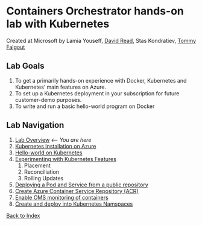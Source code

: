 # Containers Orchestrator hands-on lab with Kubernetes

Created at Microsoft by Lamia Youseff, [David Read](https://github.com/dave-read), Stas Kondratiev, [Tommy Falgout](https://github.com/lastcoolnameleft)

## Lab Goals
1. To get a primarily hands-on experience with Docker, Kubernetes and Kubernetes’ main features on Azure.
1. To set up a Kubernetes deployment in your subscription for future customer-demo purposes. 
1. To write and run a basic hello-world program on Docker


## Lab Navigation
1. [Lab Overview](./index.md) *<-- You are here*
1. [Kubernetes Installation on Azure](./step01.md)
1. [Hello-world on Kubernetes](./step02.md)
1. [Experimenting with Kubernetes Features](./step03.md)
    1. Placement
    1. Reconciliation
    1. Rolling Updates
1. [Deploying a Pod and Service from a public repository](./step04.md)
1. [Create Azure Container Service Repository (ACR)](./step05.md)
1. [Enable OMS monitoring of containers](./step06.md)
1. [Create and deploy into Kubernetes Namspaces](./step07.md)

[Back to Index](../../index.md)
